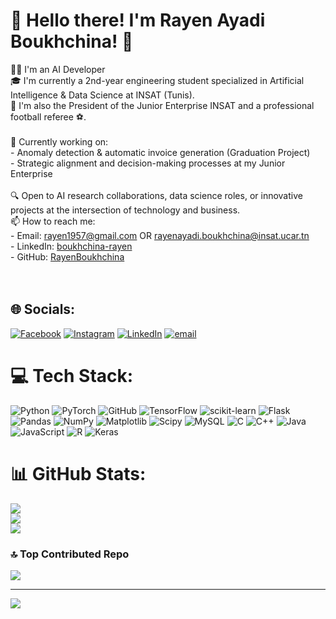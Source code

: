 # 👋 Hello there! I'm Rayen Ayadi Boukhchina! 💫
👩‍💻 I'm an AI Developer<br>🎓 I'm currently a 2nd-year engineering student specialized in Artificial Intelligence & Data Science at INSAT (Tunis).<br>💼 I'm also the President of the Junior Enterprise INSAT and a professional football referee ⚽️.<br><br>📌 Currently working on:<br>- Anomaly detection & automatic invoice generation (Graduation Project)<br>- Strategic alignment and decision-making processes at my Junior Enterprise<br><br>🔍 Open to AI research collaborations, data science roles, or innovative projects at the intersection of technology and business.<br>📫 How to reach me:<br>- Email: rayen1957@gmail.com OR rayenayadi.boukhchina@insat.ucar.tn<br>- LinkedIn: [boukhchina-rayen](www.linkedin.com/in/boukhchina-rayen)<br>- GitHub: [RayenBoukhchina](https://github.com/RayenBoukhchina)<br><br><br>


## 🌐 Socials:
[![Facebook](https://img.shields.io/badge/Facebook-%231877F2.svg?logo=Facebook&logoColor=white)](https://facebook.com/https://www.facebook.com/rayen.boukchina/) [![Instagram](https://img.shields.io/badge/Instagram-%23E4405F.svg?logo=Instagram&logoColor=white)](https://instagram.com/https://www.instagram.com/rayen.boukhchina/) [![LinkedIn](https://img.shields.io/badge/LinkedIn-%230077B5.svg?logo=linkedin&logoColor=white)](https://linkedin.com/in/https://www.linkedin.com/in/boukhchina-rayen/) [![email](https://img.shields.io/badge/Email-D14836?logo=gmail&logoColor=white)](mailto:rayen1957@gmail.com) 

# 💻 Tech Stack:
![Python](https://img.shields.io/badge/python-3670A0?style=for-the-badge&logo=python&logoColor=ffdd54) ![PyTorch](https://img.shields.io/badge/PyTorch-%23EE4C2C.svg?style=for-the-badge&logo=PyTorch&logoColor=white) ![GitHub](https://img.shields.io/badge/github-%23121011.svg?style=for-the-badge&logo=github&logoColor=white) ![TensorFlow](https://img.shields.io/badge/TensorFlow-%23FF6F00.svg?style=for-the-badge&logo=TensorFlow&logoColor=white) ![scikit-learn](https://img.shields.io/badge/scikit--learn-%23F7931E.svg?style=for-the-badge&logo=scikit-learn&logoColor=white) ![Flask](https://img.shields.io/badge/flask-%23000.svg?style=for-the-badge&logo=flask&logoColor=white) ![Pandas](https://img.shields.io/badge/pandas-%23150458.svg?style=for-the-badge&logo=pandas&logoColor=white) ![NumPy](https://img.shields.io/badge/numpy-%23013243.svg?style=for-the-badge&logo=numpy&logoColor=white) ![Matplotlib](https://img.shields.io/badge/Matplotlib-%23ffffff.svg?style=for-the-badge&logo=Matplotlib&logoColor=black) ![Scipy](https://img.shields.io/badge/SciPy-%230C55A5.svg?style=for-the-badge&logo=scipy&logoColor=%white) ![MySQL](https://img.shields.io/badge/mysql-4479A1.svg?style=for-the-badge&logo=mysql&logoColor=white) ![C](https://img.shields.io/badge/c-%2300599C.svg?style=for-the-badge&logo=c&logoColor=white) ![C++](https://img.shields.io/badge/c++-%2300599C.svg?style=for-the-badge&logo=c%2B%2B&logoColor=white) ![Java](https://img.shields.io/badge/java-%23ED8B00.svg?style=for-the-badge&logo=openjdk&logoColor=white) ![JavaScript](https://img.shields.io/badge/javascript-%23323330.svg?style=for-the-badge&logo=javascript&logoColor=%23F7DF1E) ![R](https://img.shields.io/badge/r-%23276DC3.svg?style=for-the-badge&logo=r&logoColor=white) ![Keras](https://img.shields.io/badge/Keras-%23D00000.svg?style=for-the-badge&logo=Keras&logoColor=white)
# 📊 GitHub Stats:
![](https://github-readme-stats.vercel.app/api?username=RayenBoukhchina&theme=dark&hide_border=false&include_all_commits=true&count_private=true)<br/>
![](https://nirzak-streak-stats.vercel.app/?user=RayenBoukhchina&theme=dark&hide_border=false)<br/>
![](https://github-readme-stats.vercel.app/api/top-langs/?username=RayenBoukhchina&theme=dark&hide_border=false&include_all_commits=true&count_private=true&layout=compact)

### 🔝 Top Contributed Repo
![](https://github-contributor-stats.vercel.app/api?username=RayenBoukhchina&limit=5&theme=dark&combine_all_yearly_contributions=true)

---
[![](https://visitcount.itsvg.in/api?id=RayenBoukhchina&icon=0&color=0)](https://visitcount.itsvg.in)

<!-- Proudly created with GPRM ( https://gprm.itsvg.in ) -->

